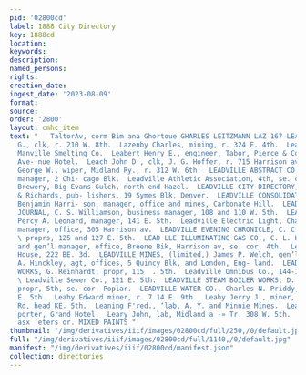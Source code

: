 ```yaml
---
pid: '02800cd'
label: 1888 City Directory
key: 1888cd
location: 
keywords: 
description: 
named_persons: 
rights: 
creation_date: 
ingest_date: '2023-08-09'
format: 
source: 
order: '2800'
layout: cmhc_item
text: "   TaltorAv, corm Bim ana Ghortoue GHARLES LEITZMANN LAZ 167 LEA  Lazarus Charles
  G., clk, r. 210 W. 8th.  Lazenby Charles, mining, r. 324 E. 4th.  Lea John R., foreman,
  Manville Smelting Co.  Leabert Henry E., engineer, Tabor, Pierce & Co., r. Fifth
  Ave- nue Hotel.  Leach John D., clk, J. G. Hoffer, r. 715 Harrison av.  Leadbetter
  George W., wiper, Midland Ry., r. 312 W. 6th.  LEADVILLE ABSTRACT CO., S. H. Sawyer,
  manager, 2 Chi- cago Blk.  Leadville Athletic Association, 4th, se. cor. Pine.  Leadville
  Brewery, Big Evans Gulch, north end Hazel.  LEADVILLE CITY DIRECTORY, Ballenger
  & Richards, pub- lishers, 19 Symes Blk, Denver.  LEADVILLE CONSOLIDATED MINING CO.,
  Benjamin Harri- son, manager, office and mines, Carbonate Hill.  LEADVILLE DAILY
  JOURNAL, C. S. Williamson, business manager, 108 and 110 W. 5th.  LEADVILLE DISPATCH,
  Percy A. Leonard, manager, 141 E. 5th.  Leadville Electric Light, Charles Boettcher,
  manager, office, 305 Harrison av.  LEADVILLE EVENING CHRONICLE, C. C. Davis & Co.,
  \ proprs, 125 and 127 E. 5th.  LEAD LLE ILLUMINATING GAS CO., C. L. Hall, pres’t
  and gen’l manager, office, Breene Bik, Harrison av, se. cor. 4th.  Leadville Lodgin
  House, 222 BE. 3d.  LEADVILLE MINES, (limited,) James P. Welch, gen’l manager, C.
  A. Hinckley, agt, offices, 5 Quincy Blk, and London, Eng- land.  LEAD VILLE NOVELTY
  WORKS, G. Reinhardt, propr, 115  . 5th.  Leadville Omnibus Co., 144-146 W. 4th.
  \ Leadville Sewer Co., 121 E. 5th.  LEADVILLE STEAM BOILER WORKS, D. J. McCormack,
  propr, 5th, se. cor. Poplar.  LEADVILLE WATER CO., Charles N. Priddy, supt, 121
  E. 5th.  Leahy Edward miner, r. 7 14 E. 9th.  Leahy Jerry J., miner, r. Strayhorse
  Rd, head KE. 5th.  Leaning F'red., ‘lab, A. Y. and Minnie Mines.  Lear Edward, ’
  porter, Grand Hotel.  Leary John, lab, Midland a -» Tr. 308 W. 5th.  J. J. QUINN,
  asx ‘eters or. MIXED PAINTS "
thumbnail: "/img/derivatives/iiif/images/02800cd/full/250,/0/default.jpg"
full: "/img/derivatives/iiif/images/02800cd/full/1140,/0/default.jpg"
manifest: "/img/derivatives/iiif/02800cd/manifest.json"
collection: directories
---
```

